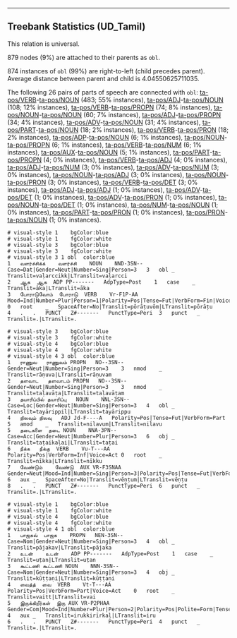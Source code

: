 

--------------------------------------------------------------------------------

## Treebank Statistics (UD_Tamil)

This relation is universal.

879 nodes (9%) are attached to their parents as `obl`.

874 instances of `obl` (99%) are right-to-left (child precedes parent).
Average distance between parent and child is 4.04550625711035.

The following 26 pairs of parts of speech are connected with `obl`: [ta-pos/VERB]()-[ta-pos/NOUN]() (483; 55% instances), [ta-pos/ADJ]()-[ta-pos/NOUN]() (108; 12% instances), [ta-pos/VERB]()-[ta-pos/PROPN]() (74; 8% instances), [ta-pos/NOUN]()-[ta-pos/NOUN]() (60; 7% instances), [ta-pos/ADJ]()-[ta-pos/PROPN]() (34; 4% instances), [ta-pos/ADV]()-[ta-pos/NOUN]() (31; 4% instances), [ta-pos/PART]()-[ta-pos/NOUN]() (18; 2% instances), [ta-pos/VERB]()-[ta-pos/PRON]() (18; 2% instances), [ta-pos/ADP]()-[ta-pos/NOUN]() (6; 1% instances), [ta-pos/NOUN]()-[ta-pos/PROPN]() (6; 1% instances), [ta-pos/VERB]()-[ta-pos/NUM]() (6; 1% instances), [ta-pos/AUX]()-[ta-pos/NOUN]() (5; 1% instances), [ta-pos/PART]()-[ta-pos/PROPN]() (4; 0% instances), [ta-pos/VERB]()-[ta-pos/ADJ]() (4; 0% instances), [ta-pos/ADJ]()-[ta-pos/NUM]() (3; 0% instances), [ta-pos/ADV]()-[ta-pos/NUM]() (3; 0% instances), [ta-pos/NOUN]()-[ta-pos/ADJ]() (3; 0% instances), [ta-pos/NOUN]()-[ta-pos/PRON]() (3; 0% instances), [ta-pos/VERB]()-[ta-pos/DET]() (3; 0% instances), [ta-pos/ADJ]()-[ta-pos/ADJ]() (1; 0% instances), [ta-pos/ADV]()-[ta-pos/DET]() (1; 0% instances), [ta-pos/ADV]()-[ta-pos/PRON]() (1; 0% instances), [ta-pos/NOUN]()-[ta-pos/DET]() (1; 0% instances), [ta-pos/NUM]()-[ta-pos/NOUN]() (1; 0% instances), [ta-pos/PART]()-[ta-pos/PRON]() (1; 0% instances), [ta-pos/PRON]()-[ta-pos/NOUN]() (1; 0% instances).


~~~ conllu
# visual-style 1	bgColor:blue
# visual-style 1	fgColor:white
# visual-style 3	bgColor:blue
# visual-style 3	fgColor:white
# visual-style 3 1 obl	color:blue
1	வளர்ச்சிக்க்	வளர்ச்சி	NOUN	NND-3SN--	Case=Dat|Gender=Neut|Number=Sing|Person=3	3	obl	_	Translit=vaḷarccikk|LTranslit=vaḷarcci
2	ஆக	ஆக	ADP	PP-------	AdpType=Post	1	case	_	Translit=āka|LTranslit=āka
3	போராடுவோம்	போராடு	VERB	Vr-F1P-AA	Mood=Ind|Number=Plur|Person=1|Polarity=Pos|Tense=Fut|VerbForm=Fin|Voice=Act	0	root	_	SpaceAfter=No|Translit=pōrāṭuvōm|LTranslit=pōrāṭu
4	.	.	PUNCT	Z#-------	PunctType=Peri	3	punct	_	Translit=.|LTranslit=.

~~~


~~~ conllu
# visual-style 3	bgColor:blue
# visual-style 3	fgColor:white
# visual-style 4	bgColor:blue
# visual-style 4	fgColor:white
# visual-style 4 3 obl	color:blue
1	ராணுவ	ராணுவம்	PROPN	NO--3SN--	Gender=Neut|Number=Sing|Person=3	3	nmod	_	Translit=rāṇuva|LTranslit=rāṇuvam
2	தளவாட	தளவாடம்	PROPN	NO--3SN--	Gender=Neut|Number=Sing|Person=3	3	nmod	_	Translit=taḷavāṭa|LTranslit=taḷavāṭam
3	தயாரிப்பில்	தயாரிப்பு	NOUN	NNL-3SN--	Case=Loc|Gender=Neut|Number=Sing|Person=3	4	obl	_	Translit=tayārippil|LTranslit=tayārippu
4	நிலவும்	நிலவு	ADJ	Jd-F----A	Polarity=Pos|Tense=Fut|VerbForm=Part	5	amod	_	Translit=nilavum|LTranslit=nilavu
5	தடைகளை	தடை	NOUN	NNA-3PN--	Case=Acc|Gender=Neut|Number=Plur|Person=3	6	obj	_	Translit=taṭaikaḷai|LTranslit=taṭai
6	நீக்க	நீக்கு	VERB	Vu-T---AA	Polarity=Pos|VerbForm=Inf|Voice=Act	0	root	_	Translit=nīkka|LTranslit=nīkku
7	வேண்டும்	வேண்டு	AUX	VR-F3SNAA	Gender=Neut|Mood=Ind|Number=Sing|Person=3|Polarity=Pos|Tense=Fut|VerbForm=Fin|Voice=Act	6	aux	_	SpaceAfter=No|Translit=vēṇṭum|LTranslit=vēṇṭu
8	.	.	PUNCT	Z#-------	PunctType=Peri	6	punct	_	Translit=.|LTranslit=.

~~~


~~~ conllu
# visual-style 1	bgColor:blue
# visual-style 1	fgColor:white
# visual-style 4	bgColor:blue
# visual-style 4	fgColor:white
# visual-style 4 1 obl	color:blue
1	பாஜகவ்	பாஜக	PROPN	NEN-3SN--	Case=Nom|Gender=Neut|Number=Sing|Person=3	4	obl	_	Translit=pājakav|LTranslit=pājaka
2	உடன்	உடன்	ADP	PP-------	AdpType=Post	1	case	_	Translit=uṭan|LTranslit=uṭan
3	கூட்டணி	கூட்டணி	NOUN	NNN-3SN--	Case=Nom|Gender=Neut|Number=Sing|Person=3	4	obj	_	Translit=kūṭṭaṇi|LTranslit=kūṭṭaṇi
4	வைத்த்	வை	VERB	Vt-T---AA	Polarity=Pos|VerbForm=Part|Voice=Act	0	root	_	Translit=vaitt|LTranslit=vai
5	இருக்கிறீர்கள்	இரு	AUX	VR-P2PHAA	Gender=Com|Mood=Ind|Number=Plur|Person=2|Polarity=Pos|Polite=Form|Tense=Pres|VerbForm=Fin|Voice=Act	4	aux	_	Translit=irukkirīrkaḷ|LTranslit=iru
6	.	.	PUNCT	Z#-------	PunctType=Peri	4	punct	_	Translit=.|LTranslit=.

~~~


